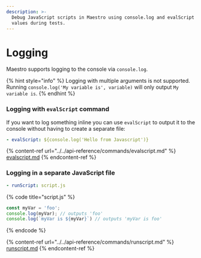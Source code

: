 ```yaml
---
description: >-
  Debug JavaScript scripts in Maestro using console.log and evalScript to log
  values during tests.
---
```


# Logging

Maestro supports logging to the console via `console.log`.

{% hint style="info" %}
Logging with multiple arguments is not supported. Running `console.log('My variable is', variable)` will only output `My variable is`.
{% endhint %}

### Logging with `evalScript` command

If you want to log something inline you can use `evalScript` to output it to the console without having to create a separate file:

```yaml
- evalScript: ${console.log('Hello from Javascript')}
```

{% content-ref url="../../api-reference/commands/evalscript.md" %}
[evalscript.md](../../api-reference/commands/evalscript.md)
{% endcontent-ref %}

### Logging in a separate JavaScript file

```yaml
- runScript: script.js
```

{% code title="script.js" %}
```javascript
const myVar = 'foo';
console.log(myVar); // outputs 'foo'
console.log(`myVar is ${myVar}`) // outputs 'myVar is foo'
```
{% endcode %}

{% content-ref url="../../api-reference/commands/runscript.md" %}
[runscript.md](../../api-reference/commands/runscript.md)
{% endcontent-ref %}
